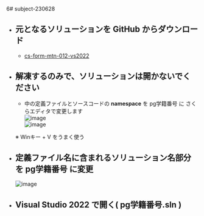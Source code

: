 6# subject-230628

- ## 元となるソリューションを GitHub からダウンロード
  - [cs-form-mtn-012-vs2022](https://github.com/winofsql/cs-form-mtn-012-vs2022)
- ## 解凍するのみで、ソリューションは開かないでください
  - 中の定義ファイルとソースコードの **namespace** を pg学籍番号 に さくらエディタで変更します\
  ![image](https://github.com/winofsql/subject-230628/assets/1501327/ec4f5a8e-2935-4271-b9cd-8f90cad87bc6)\
  ![image](https://github.com/winofsql/subject-230628/assets/1501327/c3cf6cc5-02fd-413c-ad8f-3171c280adf8)

  ※ Winキー + V をうまく使う

- ## 定義ファイル名に含まれるソリューション名部分を pg学籍番号 に変更
  ![image](https://github.com/winofsql/subject-230628/assets/1501327/26630f4e-cb25-400d-b6c9-4712ff333a10)

- ## Visual Studio 2022 で開く( pg学籍番号.sln )    
